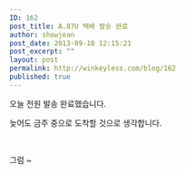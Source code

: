 ```yaml
---
ID: 162
post_title: A.87U 택배 발송 완료
author: showjean
post_date: 2013-09-10 12:15:21
post_excerpt: ""
layout: post
permalink: http://winkeyless.com/blog/162
published: true
---
```

<p>오늘 전원 발송 완료했습니다.&nbsp;</p><p>늦어도 금주 중으로 도착할 것으로 생각합니다.</p><p><br /></p><p>그럼 ~</p>